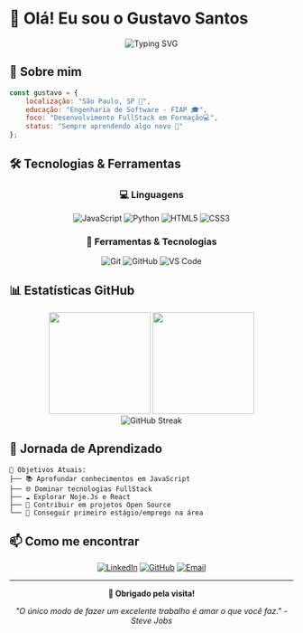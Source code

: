 # 👋 Olá! Eu sou o Gustavo Santos

<div align="center">
  <img src="https://readme-typing-svg.herokuapp.com?font=Fira+Code&size=20&duration=3000&pause=1000&color=2196F3&width=435&lines=Desenvolvedor+FullStack+em+Formação;Estudante+de+Eng.+Software;" alt="Typing SVG" />
</div>

## 🚀 Sobre mim

```javascript
const gustavo = {
    localização: "São Paulo, SP 📍",
    educação: "Engenharia de Software - FIAP 🎓",
    foco: "Desenvolvimento FullStack em Formação💻",
    status: "Sempre aprendendo algo novo 🌱"
};
```

## 🛠️ Tecnologias & Ferramentas

<div align="center">

### 💻 Linguagens
![JavaScript](https://img.shields.io/badge/-JavaScript-F7DF1E?style=for-the-badge&logo=javascript&logoColor=black)
![Python](https://img.shields.io/badge/-Python-3776AB?style=for-the-badge&logo=python&logoColor=white)
![HTML5](https://img.shields.io/badge/-HTML5-E34F26?style=for-the-badge&logo=html5&logoColor=white)
![CSS3](https://img.shields.io/badge/-CSS3-1572B6?style=for-the-badge&logo=css3&logoColor=white)

### 🔧 Ferramentas & Tecnologias
![Git](https://img.shields.io/badge/-Git-F05032?style=for-the-badge&logo=git&logoColor=white)
![GitHub](https://img.shields.io/badge/-GitHub-181717?style=for-the-badge&logo=github&logoColor=white)
![VS Code](https://img.shields.io/badge/-VS%20Code-007ACC?style=for-the-badge&logo=visual-studio-code&logoColor=white)

</div>

## 📊 Estatísticas GitHub

<div align="center">
  <img height="180em" src="https://github-readme-stats.vercel.app/api?username=gugasantos24&show_icons=true&theme=tokyonight&include_all_commits=true&locale=pt-br"/>
  <img height="180em" src="https://github-readme-stats.vercel.app/api/top-langs/?username=gugasantos24&theme=tokyonight&layout=compact&custom_title=Tecnologias&langs_count=9"/>
</div>


<div align="center">
  <img src="https://github-readme-streak-stats.herokuapp.com/?user=gugasantos24&theme=tokyonight" alt="GitHub Streak" />
</div>

## 🌟 Jornada de Aprendizado

```
🎯 Objetivos Atuais:
├── 📚 Aprofundar conhecimentos em JavaScript
├── 🌐 Dominar tecnologias FullStack
├── ☁️ Explorar Noje.Js e React
├── 🚀 Contribuir em projetos Open Source
└── 💼 Conseguir primeiro estágio/emprego na área
```

## 📫 Como me encontrar

<div align="center">

[![LinkedIn](https://img.shields.io/badge/-LinkedIn-0077B5?style=for-the-badge&logo=linkedin&logoColor=white)](https://www.linkedin.com/in/gustavo-santos-910935333/)
[![GitHub](https://img.shields.io/badge/-GitHub-181717?style=for-the-badge&logo=github&logoColor=white)](https://github.com/gugasantos24)
[![Email](https://img.shields.io/badge/-Email-D14836?style=for-the-badge&logo=gmail&logoColor=white)](mailto:gst.santos01@gmail.com)

</div>

---

<div align="center">
  
  **💙 Obrigado pela visita!**
  
  *"O único modo de fazer um excelente trabalho é amar o que você faz." - Steve Jobs*
  
</div>
